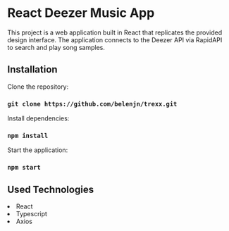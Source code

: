 # React Deezer Music App

This project is a web application built in React that replicates the provided design interface. The application connects to the Deezer API via RapidAPI to search and play song samples.

## Installation

Clone the repository:

### `git clone https://github.com/belenjn/trexx.git`

Install dependencies:

### `npm install`

Start the application:

### `npm start`

## Used Technologies

<li>React</li>
<li>Typescript</li>
<li>Axios</li>
